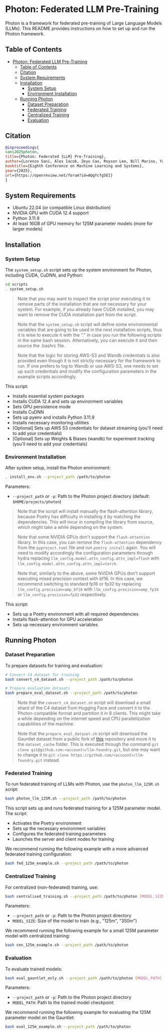# Photon: Federated LLM Pre-Training

Photon is a framework for federated pre-training of Large Language Models (LLMs). This README provides instructions on how to set up and run the Photon framework.

## Table of Contents

- [Photon: Federated LLM Pre-Training](#photon-federated-llm-pre-training)
  - [Table of Contents](#table-of-contents)
  - [Citation](#citation)
  - [System Requirements](#system-requirements)
  - [Installation](#installation)
    - [System Setup](#system-setup)
    - [Environment Installation](#environment-installation)
  - [Running Photon](#running-photon)
    - [Dataset Preparation](#dataset-preparation)
    - [Federated Training](#federated-training)
    - [Centralized Training](#centralized-training)
    - [Evaluation](#evaluation)

## Citation

```bib
@inproceedings{
sani2025photon,
title={Photon: Federated {LLM} Pre-Training},
author={Lorenzo Sani, Alex Iacob, Zeyu Cao, Royson Lee, Bill Marino, Yan Gao, Wanru Zhao, Dongqi Cai, Zexi Li, Xinchi Qiu and Nicholas Donald Lane },
booktitle={Eighth Conference on Machine Learning and Systems},
year={2025},
url={https://openreview.net/forum?id=AQgYcfg5EI}
}
```

## System Requirements

- Ubuntu 22.04 (or compatible Linux distribution)
- NVIDIA GPU with CUDA 12.4 support
- Python 3.11.9
- At least 16GB of GPU memory for 125M parameter models (more for larger models)

## Installation

### System Setup

The `system_setup.sh` script sets up the system environment for Photon, including CUDA, CuDNN, and Python:

```bash
cd scripts
. system_setup.sh
```

> Note that you may want to inspect the script prior executing it to remove parts of the installation that are not necessary for your system. For example, if you already have CUDA installed, you may want to remove the CUDA installation part from the script.
>
> Note that the `system_setup.sh` script will define some environmental variables that are going to be used in the next installation scripts, thus it is wise to execute it with the "." in case you run the following scripts in the same bash session. Alternatively, you can execute it and then source the .bashrc file.
>
> Note that the logic for storing AWS-S3 and Wandb credentials is also provided even though it is not strictly necessary for the framework to run. If one prefers to log to Wandb or use AWS-S3, one needs to set up such credentials and modify the configuration parameters in the example scripts accordingly.

This script:

- Installs essential system packages
- Installs CUDA 12.4 and sets up environment variables
- Sets GPU persistence mode
- Installs CuDNN
- Sets up pyenv and installs Python 3.11.9
- Installs necessary monitoring utilities
- [Optional] Sets up AWS S3 credentials for dataset streaming (you'll need to add your credentials)
- [Optional] Sets up Weights & Biases (wandb) for experiment tracking (you'll need to add your credentials)

### Environment Installation

After system setup, install the Photon environment:

```bash
. install_env.sh --project_path /path/to/photon
```

Parameters:

- `--project_path` or `-p`: Path to the Photon project directory (default: `$HOME/projects/photon`)

> Note that the script will install manually the flash-attention library, because Poetry has difficulty in installing it by matching the dependencies. This will incur in compiling the library from source, which might take a while depending on the system.
>
> Note that some NVIDIA GPUs don't support the `flash-attention` library. In this case, you can remove the `flash-attention` dependency from the `pyproject.toml` file and run `poetry install` again. You will need to modify accordingly the configuration parameters through hydra replacing `llm_config.model.attn_config.attn_impl=flash` with `llm_config.model.attn_config.attn_impl=torch`.
>
> Note that, similarly to the above, some NVIDIA GPUs don't support executing mixed precision context with bf16. In this case, we recommend switching to standard fp16 or fp32 by replacing `llm_config.precision=amp_bf16` with `llm_config.precision=amp_fp16` or `llm_config.precision=fp32` respectively.

This script:

- Sets up a Poetry environment with all required dependencies
- Installs flash-attention for GPU acceleration
- Sets up necessary environment variables

## Running Photon

### Dataset Preparation

To prepare datasets for training and evaluation:

```bash
# Convert C4 dataset for training
bash convert_c4_dataset.sh --project_path /path/to/photon

# Prepare evaluation datasets
bash prepare_eval_dataset.sh --project_path /path/to/photon
```

> Note that the `convert_c4_dataset.sh` script will download a small shard of the C4 dataset from Hugging Face and convert it to the Photon-compatible format and partition it in 8 clients. This might take a while depending on the internet speed and CPU parallelization capabilities of the machine.
> 
> Note that the `prepare_eval_dataset.sh` script will download the Gauntlet dataset from a public fork of [this](https://github.com/mosaicml/llm-foundry) repository and move it to the `dataset_cache` folder. This is executed through the command `git clone git@github.com:<account>/llm-foundry.git`, but one may want to change it to `git clone https://github.com/<account>/llm-foundry.git` instead.

### Federated Training

To run federated training of LLMs with Photon, use the `photon_llm_125M.sh` script:

```bash
bash photon_llm_125M.sh --project_path /path/to/photon
```

This script sets up and runs federated training for a 125M parameter model. The script:

- Activates the Poetry environment
- Sets up the necessary environment variables
- Configures the federated training parameters
- Launches the server and client nodes for training

We recommend running the following example with a more advanced federated training configuration:

```bash
bash fed_125m_example.sh --project_path /path/to/photon
```

### Centralized Training

For centralized (non-federated) training, use:

```bash
bash centralised_training.sh --project_path /path/to/photon [MODEL_SIZE]
```

Parameters:

- `--project_path` or `-p`: Path to the Photon project directory
- `MODEL_SIZE`: Size of the model to train (e.g., "125m", "350m")

We recommend running the following example for a small 125M parameter model with centralized training:

```bash
bash cen_125m_example.sh --project_path /path/to/photon
```

### Evaluation

To evaluate trained models:

```bash
bash eval_gauntlet_only.sh --project_path /path/to/photon [MODEL_PATH]
```

Parameters:

- `--project_path` or `-p`: Path to the Photon project directory
- `MODEL_PATH`: Path to the trained model checkpoint

We recommend running the following example for evaluating the 125M parameter model on the Gauntlet:

```bash
bash eval_125m_example.sh --project_path /path/to/photon
```
